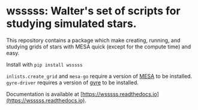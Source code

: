 # wsssss: Walter's set of scripts for studying simulated stars.

This repository contains a package which make creating, running, and studying grids of stars with MESA quick 
(except for the compute time) and easy. 

Install with
`pip install wsssss`

`inlists.create_grid` and `mesa-go` require a version of [MESA](https://docs.mesastar.org) to be installed.
`gyre-driver` requires a version of [gyre](https://gyre.readthedocs.io/en/stable/) to be installed.

Documentation is available at [https://wsssss.readthedocs.io](https://wsssss.readthedocs.io).